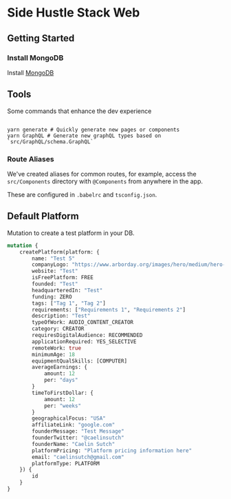 # Side Hustle Stack Web

## Getting Started

### Install MongoDB

Install [MongoDB](https://docs.mongodb.com/manual/administration/install-community/)

## Tools
Some commands that enhance the dev experience

```shell

yarn generate # Quickly generate new pages or components
yarn GraphQL # Generate new graphQL types based on `src/GraphQL/schema.GraphQL`

```

### Route Aliases

We've created aliases for common routes, for example, access the `src/Components` directory with `@Components` from anywhere in the app. 

These are configured in `.babelrc` and `tsconfig.json`. 


## Default Platform

Mutation to create a test platform in your DB. 

```graphql
mutation {
    createPlatform(platform: {
        name: "Test 5"
        companyLogo: "https://www.arborday.org/images/hero/medium/hero-aerial-forest-evergreen-trees.jpg"
        website: "Test"
        isFreePlatform: FREE
        founded: "Test"
        headquarteredIn: "Test"
        funding: ZERO
        tags: ["Tag 1", "Tag 2"]
        requirements: ["Requirements 1", "Requirements 2"]
        description: "Test"
        typeOfWork: AUDIO_CONTENT_CREATOR
        category: CREATOR
        requiresDigitalAudience: RECOMMENDED
        applicationRequired: YES_SELECTIVE
        remoteWork: true
        minimumAge: 18
        equipmentQualSkills: [COMPUTER]
        averageEarnings: {
            amount: 12
            per: "days"
        }
        timeToFirstDollar: {
            amount: 12
            per: "weeks"
        }
        geographicalFocus: "USA"
        affiliateLink: "google.com"
        founderMessage: "Test Message"
        founderTwitter: "@caelinsutch"
        founderName: "Caelin Sutch"
        platformPricing: "Platform pricing information here"
        email: "caelinsutch@gmail.com"
        platformType: PLATFORM
    }) {
        id
    }
}
```
